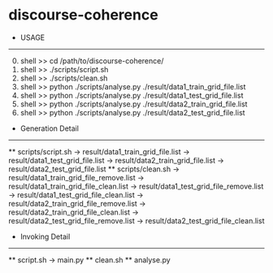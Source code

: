 discourse-coherence
===================

* USAGE
-------------------
0. shell >> cd /path/to/discourse-coherence/
1. shell >> ./scripts/script.sh
2. shell >> ./scripts/clean.sh
3. shell >> python ./scripts/analyse.py ./result/data1_train_grid_file.list 
4. shell >> python ./scripts/analyse.py ./result/data1_test_grid_file.list 
5. shell >> python ./scripts/analyse.py ./result/data2_train_grid_file.list 
6. shell >> python ./scripts/analyse.py ./result/data2_test_grid_file.list 

* Generation Detail
-------------------
** scripts/script.sh -> result/data1_train_grid_file.list 
 	   	     -> result/data1_test_grid_file.list
		     -> result/data2_train_grid_file.list
	     	     -> result/data2_test_grid_file.list
** scripts/clean.sh -> result/data1_train_grid_file_remove.list
	    	    -> result/data1_train_grid_file_clean.list
   	    	    -> result/data1_test_grid_file_remove.list
	    	    -> result/data1_test_grid_file_clean.list
	    	    -> result/data2_train_grid_file_remove.list
	    	    -> result/data2_train_grid_file_clean.list
	    	    -> result/data2_test_grid_file_remove.list
	    	    -> result/data2_test_grid_file_clean.list

* Invoking Detail
-------------------
** script.sh -> main.py
** clean.sh
** analyse.py
